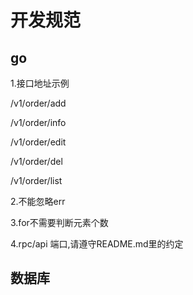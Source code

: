 # 开发规范
## go
1.接口地址示例

/v1/order/add

/v1/order/info

/v1/order/edit

/v1/order/del

/v1/order/list

2.不能忽略err

3.for不需要判断元素个数

4.rpc/api 端口,请遵守README.md里的约定


## 数据库
